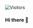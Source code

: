 ![Visitors](https://api.visitorbadge.io/api/visitors?path=aidbull&label=views&countColor=%2337d67a&style=flat)
### Hi there 👋
